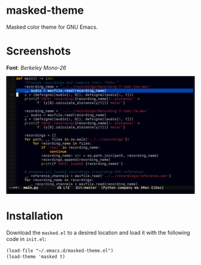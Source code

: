 # masked-theme
Masked color theme for GNU Emacs.

# Screenshots

**Font**: *Berkeley Mono-26*

![Alt text](/screenshot.png "Screenshot")

# Installation

Download the `masked.el` to a desired location and load it with the following code in `init.el`:
```
(load-file "~/.emacs.d/masked-theme.el")
(load-theme 'masked t)
```
